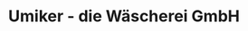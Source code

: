---
title: "Umiker - die Wäscherei GmbH"
url: /gebenstorf/umiker-die-waescherei-gmbh/
shop: Wäscherei
---